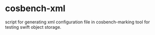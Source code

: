 # cosbench-xml
script for generating xml configuration file in cosbench-marking tool for testing swift object storage.
